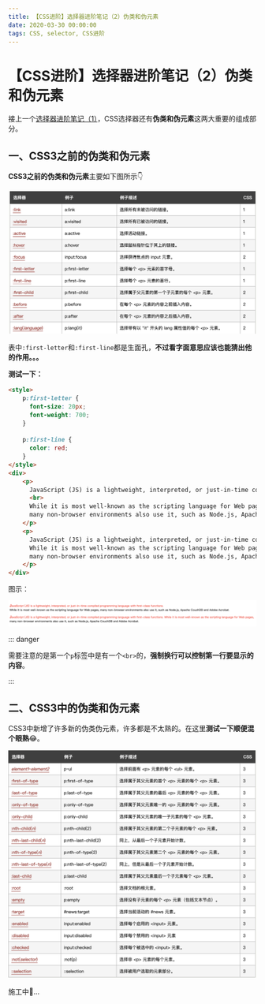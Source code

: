 ```yaml
---
title: 【CSS进阶】选择器进阶笔记（2）伪类和伪元素
date: 2020-03-30 00:00:00
tags: CSS, selector, CSS进阶
---
```


# 【CSS进阶】选择器进阶笔记（2）伪类和伪元素

接上一个[选择器进阶笔记（1）](https://starlightunion.github.io/blog/frontend/css-selector-1.html)，CSS选择器还有**伪类和伪元素**这两大重要的组成部分。

## 一、CSS3之前的伪类和伪元素

**CSS3之前的伪类和伪元素**主要如下图所示👇

![1](/images/frontend/css/css-selector-02-01.png)

表中`:first-letter`和`:first-line`都是生面孔，**不过看字面意思应该也能猜出他的作用。。。**

**测试一下：**

```html
<style>
    p:first-letter {
      font-size: 20px;
      font-weight: 700;
    }

    p:first-line {
      color: red;
    }
</style>
<div>
    <p>
      JavaScript (JS) is a lightweight, interpreted, or just-in-time compiled programming language with first-class functions.
      <br>
      While it is most well-known as the scripting language for Web pages,
      many non-browser environments also use it, such as Node.js, Apache CouchDB and Adobe Acrobat.
    </p>
    <p>
      JavaScript (JS) is a lightweight, interpreted, or just-in-time compiled programming language with first-class functions.
      While it is most well-known as the scripting language for Web pages,
      many non-browser environments also use it, such as Node.js, Apache CouchDB and Adobe Acrobat.
    </p>
</div>
```

图示：

![3](/images/frontend/css/css-selector-02-03.png)

::: danger

需要注意的是第一个`p`标签中是有一个`<br>`的，**强制换行可以控制第一行要显示的内容**。

:::

## 二、CSS3中的伪类和伪元素

CSS3中新增了许多新的伪类伪元素，许多都是不太熟的。在这里**测试一下顺便混个眼熟**😂。

![2](/images/frontend/css/css-selector-02-02.png)

施工中🚧...